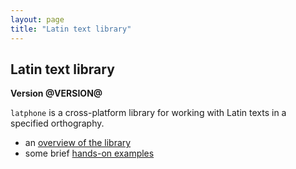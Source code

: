 ```yaml
---
layout: page
title: "Latin text library"
---
```



## Latin text library

**Version @VERSION@**

`latphone` is a cross-platform library for working with Latin texts in a specified orthography.


-   an [overview of the library](overview/)
-   some brief [hands-on examples](quick/)
